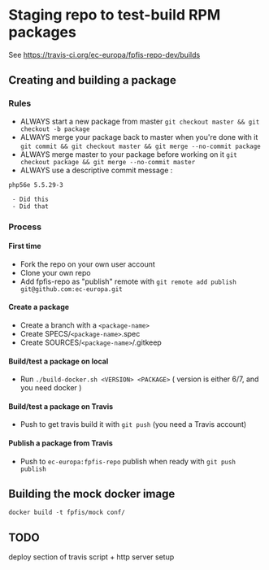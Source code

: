 # Staging repo to test-build RPM packages

See https://travis-ci.org/ec-europa/fpfis-repo-dev/builds

## Creating and building a package

### Rules

- ALWAYS start a new package from master ```git checkout master && git checkout -b package```
- ALWAYS merge your package back to master when you're done with it ```git commit && git checkout master && git merge --no-commit package```
- ALWAYS merge master to your package before working on it ```git checkout package && git merge --no-commit master```
- ALWAYS use a descriptive commit message :

```
php56e 5.5.29-3

 - Did this
 - Did that
```

### Process

#### First time

- Fork the repo on your own user account
- Clone your own repo
- Add fpfis-repo as "publish" remote with ```git remote add publish git@github.com:ec-europa.git```

#### Create a package

- Create a branch with a ```<package-name>```
- Create SPECS/```<package-name>```.spec
- Create SOURCES/```<package-name>```/.gitkeep

#### Build/test a package on local

- Run ```./build-docker.sh <VERSION> <PACKAGE>``` ( version is either 6/7, and you need docker )

#### Build/test a package on Travis

- Push to get travis build it with ```git push``` (you need a Travis account)

#### Publish a package from Travis
- Push to ```ec-europa:fpfis-repo``` publish when ready with ```git push publish```


## Building the mock docker image

```
docker build -t fpfis/mock conf/
```

## TODO

deploy section of travis script + http server setup
